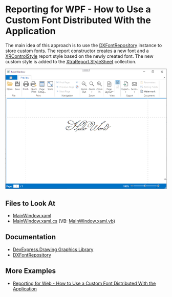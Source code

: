 # Reporting for WPF - How to Use a Custom Font Distributed With the Application

The main idea of this approach is to use the [DXFontRepository](https://docs.devexpress.com/CoreLibraries/DevExpress.Drawing.DXFontRepository) instance to store custom fonts. The report constructor creates a new font and a [XRControlStyle](https://docs.devexpress.com/XtraReports/DevExpress.XtraReports.UI.XRControlStyle) report style based on the newly created font. The new custom style is added to the [XtraReport.StyleSheet](https://docs.devexpress.com/XtraReports/DevExpress.XtraReports.UI.XtraReport.StyleSheet) collection.

![Custom Font in WPF Reporting Application](Images/screenshot.png)

## Files to Look At

* [MainWindow.xaml](./CS/PrivateFontDemo/MainWindow.xaml)
* [MainWindow.xaml.cs](./CS/PrivateFontDemo/MainWindow.xaml.cs) (VB: [MainWindow.xaml.vb](./VB/PrivateFontDemo/MainWindow.xaml.vb))

## Documentation

- [DevExpress.Drawing Graphics Library](https://docs.devexpress.com/CoreLibraries/404247/devexpress-drawing-library)
- [DXFontRepository](https://docs.devexpress.com/CoreLibraries/DevExpress.Drawing.DXFontRepository)

## More Examples

- [Reporting for Web - How to Use a Custom Font Distributed With the Application](https://github.com/DevExpress-Examples/reporting-use-a-custom-font-distributed-with-the-application)
